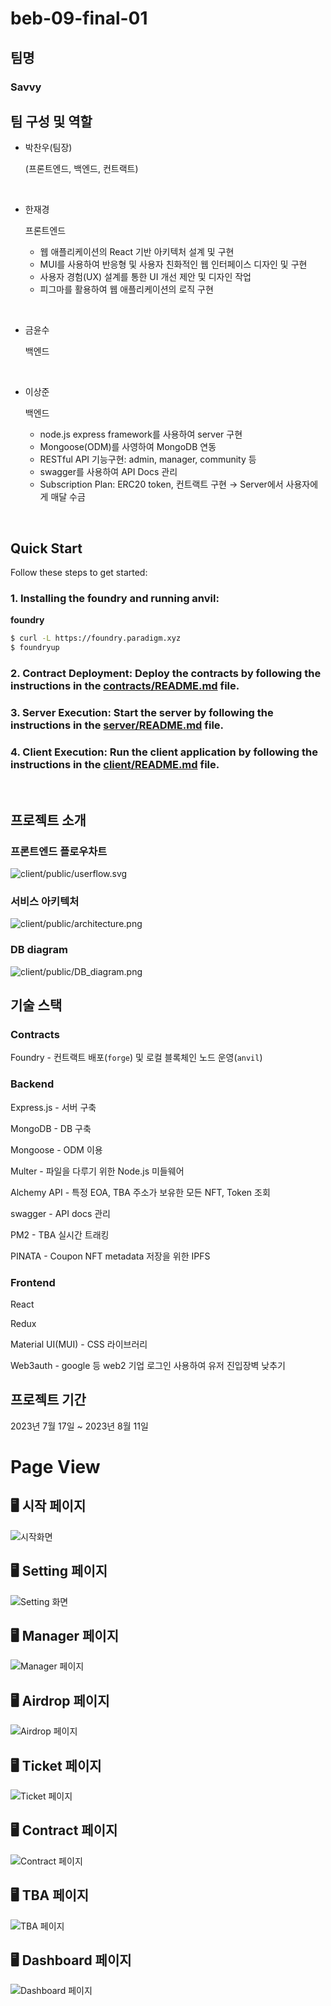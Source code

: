# beb-09-final-01

## 팀명

### Savvy

## 팀 구성 및 역할

- 박찬우(팀장)

  (프론트엔드, 백엔드, 컨트랙트)

<br>

- 한재경

  프론트엔드

  - 웹 애플리케이션의 React 기반 아키텍처 설계 및 구현
  - MUI를 사용하여 반응형 및 사용자 친화적인 웹 인터페이스 디자인 및 구현
  - 사용자 경험(UX) 설계를 통한 UI 개선 제안 및 디자인 작업
  - 피그마를 활용하여 웹 애플리케이션의 로직 구현

<br>

- 금윤수

  백엔드

<br>

- 이상준

  백엔드

  - node.js express framework를 사용하여 server 구현
  - Mongoose(ODM)를 사영하여 MongoDB 연동
  - RESTful API 기능구현: admin, manager, community 등
  - swagger를 사용하여 API Docs 관리
  - Subscription Plan: ERC20 token, 컨트랙트 구현 → Server에서 사용자에게 매달 수금

<br>

## Quick Start

Follow these steps to get started:

### 1. **Installing the foundry and running anvil**:

**foundry**

```bash
$ curl -L https://foundry.paradigm.xyz
$ foundryup
```

### 2. **Contract Deployment**: Deploy the contracts by following the instructions in the [contracts/README.md](./contracts/README.md) file.

### 3. **Server Execution**: Start the server by following the instructions in the [server/README.md](./server/README.md) file.

### 4. **Client Execution**: Run the client application by following the instructions in the [client/README.md](./client/README.md) file.

<br>

## 프로젝트 소개

### 프론트엔드 플로우차트

![client/public/userflow.svg](./client/public/userflow.svg)

### 서비스 아키텍처

![client/public/architecture.png](./client/public/architecture.png)

### DB diagram

![client/public/DB_diagram.png](./client/public/DB_diagram.png)

## 기술 스택

### Contracts

Foundry - 컨트랙트 배포(`forge`) 및 로컬 블록체인 노드 운영(`anvil`)

### Backend

Express.js - 서버 구축

MongoDB - DB 구축

Mongoose - ODM 이용

Multer - 파일을 다루기 위한 Node.js 미들웨어

Alchemy API - 특정 EOA, TBA 주소가 보유한 모든 NFT, Token 조회

swagger - API docs 관리

PM2 - TBA 실시간 트래킹

PINATA - Coupon NFT metadata 저장을 위한 IPFS

### Frontend

React

Redux

Material UI(MUI) - CSS 라이브러리

Web3auth - google 등 web2 기업 로그인 사용하여 유저 진입장벽 낮추기

## 프로젝트 기간

2023년 7월 17일 ~ 2023년 8월 11일

# Page View

## 🖥️ 시작 페이지

![시작화면](./client/public/homePage.png)

## 🖥️ Setting 페이지

![Setting 화면](./client/public/settingPage.png)

## 🖥️ Manager 페이지

![Manager 페이지](./client/public/managerPage.png)

## 🖥️ Airdrop 페이지

![Airdrop 페이지](./client/public/airdropPage.png)

## 🖥️ Ticket 페이지

![Ticket 페이지](./client/public/ticketPage.png)

## 🖥️ Contract 페이지

![Contract 페이지](./client/public/contractPage.png)

## 🖥️ TBA 페이지

![TBA 페이지](./client/public/tbaPage.png)

## 🖥️ Dashboard 페이지

![Dashboard 페이지](./client/public/dashboardPage.png)
